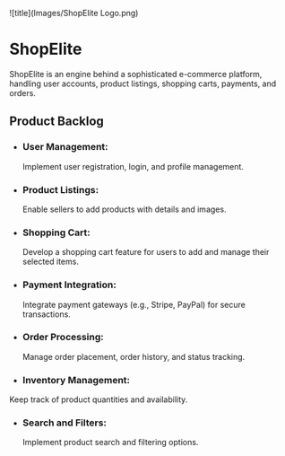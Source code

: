 ![title](Images/ShopElite Logo.png)
# ShopElite

ShopElite is an engine behind a sophisticated e-commerce platform, handling user accounts, product listings, shopping carts, payments, and orders.

## Product Backlog
- ### User Management: 
    Implement user registration, login, and profile management.
- ### Product Listings: 
    Enable sellers to add products with details and images.
- ### Shopping Cart: 
    Develop a shopping cart feature for users to add and manage their selected items.
- ### Payment Integration: 
    Integrate payment gateways (e.g., Stripe, PayPal) for secure transactions.
- ### Order Processing: 
    Manage order placement, order history, and status tracking.
- ### Inventory Management: 
Keep track of product quantities and availability.
- ### Search and Filters: 
    Implement product search and filtering options.

